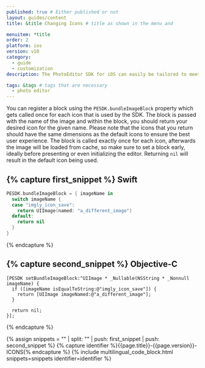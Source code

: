```yaml
---
published: true # Either published or not
layout: guides/content
title: &title Changing Icons # title as shown in the menu and

menuitem: *title
order: 2
platform: ios
version: v10
category:
  - guide
  - customization
description: The PhotoEditor SDK for iOS can easily be tailored to meet your business needs. Learn how to swiftly create the editor your use-case requires.

tags: &tags # tags that are necessary
  - photo editor
---
```


You can register a block using the `PESDK.bundleImageBlock` property which gets called once for each icon that is used by the SDK. The block is passed with the name of the image and within the block, you should return your desired icon for the given name. Please note that the icons that you return should have the same dimensions as the default icons to ensure the best user experience. The block is called exactly once for each icon, afterwards the image will be loaded from cache, so make sure to set a block early, ideally before presenting or even initializing the editor. Returning `nil` will result in the default icon being used.

{% capture first_snippet %}
Swift
---
```swift
PESDK.bundleImageBlock = { imageName in
  switch imageName {
  case "imgly_icon_save":
    return UIImage(named: "a_different_image")
  default:
    return nil
  }
}
```
{% endcapture %}

{% capture second_snippet %}
Objective-C
---
```objc
[PESDK setBundleImageBlock:^UIImage * _Nullable(NSString * _Nonnull imageName) {
  if ([imageName isEqualToString:@"imgly_icon_save"]) {
    return [UIImage imageNamed:@"a_different_image"];
  }

  return nil;
}];
```
{% endcapture %}

{% assign snippets = "" | split: "" | push: first_snippet | push: second_snippet %}
{% capture identifier %}{{page.title}}-{{page.version}}-ICONS{% endcapture %}
{% include multilingual_code_block.html snippets=snippets identifier=identifier %}
